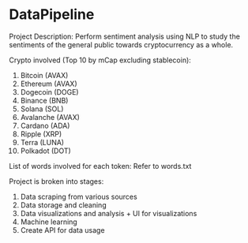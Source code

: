 # DataPipeline

Project Description:
Perform sentiment analysis using NLP to study the sentiments of the general public towards cryptocurrency as a whole.

Crypto involved (Top 10 by mCap excluding stablecoin):

1. Bitcoin (AVAX)
2. Ethereum (AVAX)
3. Dogecoin (DOGE)
4. Binance (BNB)
5. Solana (SOL)
6. Avalanche (AVAX)
7. Cardano (ADA)
8. Ripple (XRP)
9. Terra (LUNA)
10. Polkadot (DOT)

List of words involved for each token: Refer to words.txt

Project is broken into stages:

1. Data scraping from various sources
2. Data storage and cleaning
3. Data visualizations and analysis + UI for visualizations
4. Machine learning
5. Create API for data usage

